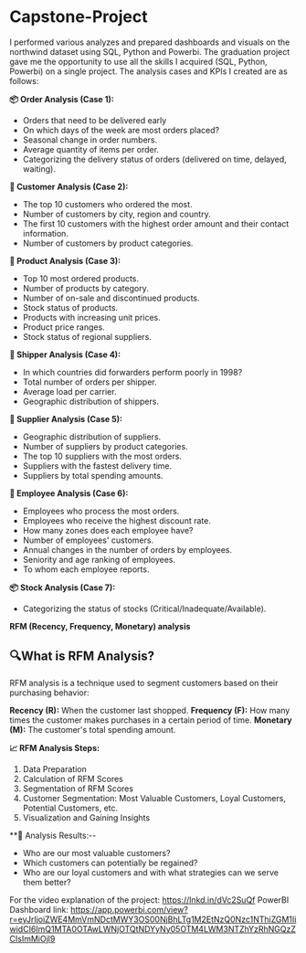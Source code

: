 # Capstone-Project

I performed various analyzes and prepared dashboards and visuals on the northwind dataset using SQL, Python and Powerbi. The graduation project gave me the opportunity to use all the skills I acquired (SQL, Python, Powerbi) on a single project. The analysis cases and KPIs I created are as follows:

**📦 Order Analysis (Case 1):**

- Orders that need to be delivered early
- On which days of the week are most orders placed?
- Seasonal change in order numbers.
- Average quantity of items per order.
- Categorizing the delivery status of orders (delivered on time, delayed, waiting).

**👥 Customer Analysis (Case 2):**

- The top 10 customers who ordered the most.
- Number of customers by city, region and country.
- The first 10 customers with the highest order amount and their contact information.
- Number of customers by product categories.

**🛒 Product Analysis (Case 3):**

- Top 10 most ordered products.
- Number of products by category.
- Number of on-sale and discontinued products.
- Stock status of products.
- Products with increasing unit prices.
- Product price ranges.
- Stock status of regional suppliers.

**🚚 Shipper Analysis (Case 4):**

- In which countries did forwarders perform poorly in 1998?
- Total number of orders per shipper.
- Average load per carrier.
- Geographic distribution of shippers.

**🏢 Supplier Analysis (Case 5):**

- Geographic distribution of suppliers.
- Number of suppliers by product categories.
- The top 10 suppliers with the most orders.
- Suppliers with the fastest delivery time.
- Suppliers by total spending amounts.

**💼 Employee Analysis (Case 6):**

- Employees who process the most orders.
- Employees who receive the highest discount rate.
- How many zones does each employee have?
- Number of employees' customers.
- Annual changes in the number of orders by employees.
- Seniority and age ranking of employees.
- To whom each employee reports.

**📦 Stock Analysis (Case 7):**
- Categorizing the status of stocks (Critical/Inadequate/Available).


**RFM (Recency, Frequency, Monetary) analysis**

## 🔍What is RFM Analysis?

RFM analysis is a technique used to segment customers based on their purchasing behavior:

**Recency (R):** When the customer last shopped.
**Frequency (F):** How many times the customer makes purchases in a certain period of time.
**Monetary (M):** The customer's total spending amount.

**📈 RFM Analysis Steps:**

1. Data Preparation
2. Calculation of RFM Scores
3. Segmentation of RFM Scores
4. Customer Segmentation: Most Valuable Customers, Loyal Customers, Potential Customers, etc.
5. Visualization and Gaining Insights

**🔧 Analysis Results:--
- Who are our most valuable customers?
- Which customers can potentially be regained?
- Who are our loyal customers and with what strategies can we serve them better?

For the video explanation of the project: https://lnkd.in/dVc2SuQf
PowerBI Dashboard link: https://app.powerbi.com/view?r=eyJrIjoiZWE4MmVmNDctMWY3OS00NjBhLTg1M2EtNzQ0Nzc1NThiZGM1IiwidCI6ImQ1MTA0OTAwLWNjOTQtNDYyNy05OTM4LWM3NTZhYzRhNGQzZCIsImMiOjl9
